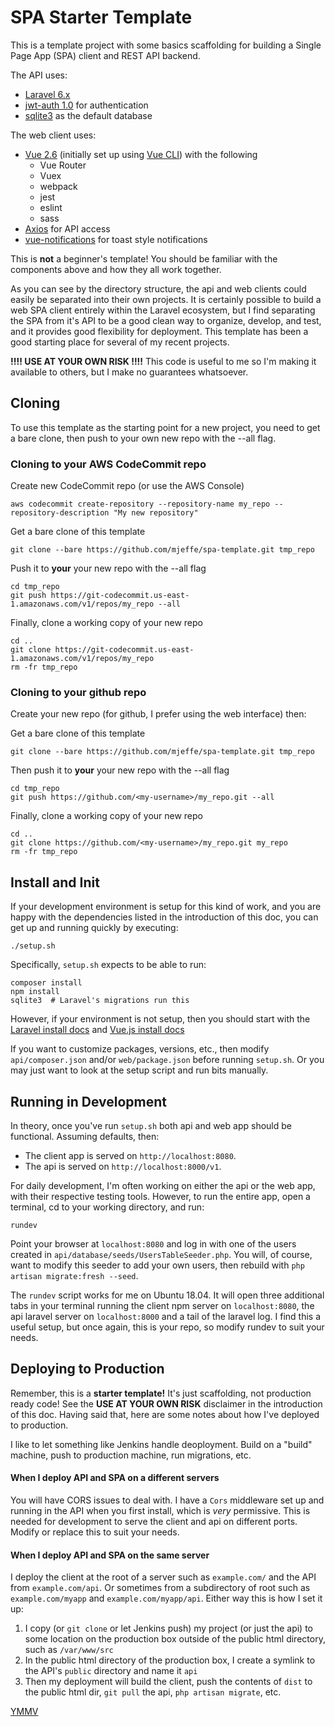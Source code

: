 # SPA Starter Template

This is a template project with some basics scaffolding for building a Single
Page App (SPA) client and REST API backend.  

The API uses:
* [Laravel 6.x](https://laravel.com/)
* [jwt-auth 1.0](https://github.com/tymondesigns/jwt-auth) for authentication
* [sqlite3](https://sqlite.org) as the default database

The web client uses:
* [Vue 2.6](https://vuejs.org/) (initially set up using [Vue CLI](https://cli.vuejs.org/)) with the following
  * Vue Router
  * Vuex
  * webpack
  * jest
  * eslint
  * sass
* [Axios](https://github.com/axios/axios) for API access
* [vue-notifications](https://github.com/euvl/vue-notification) for toast style notifications

This is **not** a beginner's template! You should be familiar with the components above and how they all work together.

As you can see by the directory structure, the api and web clients could easily
be separated into their own projects. It is certainly possible to build a web
SPA client entirely within the Laravel ecosystem, but I find separating the SPA
from it's API to be a good clean way to organize, develop, and test, and it
provides good flexibility for deployment.  This template has been a good
starting place for several of my recent projects.

**!!!! USE AT YOUR OWN RISK !!!!** This code is useful to me so I'm making it available
to others, but I make no guarantees whatsoever.


## Cloning

To use this template as the starting point for a new project, you need to get a
bare clone, then push to your own new repo with the --all flag.

### Cloning to your AWS CodeCommit repo
Create new CodeCommit repo (or use the AWS Console)
```
aws codecommit create-repository --repository-name my_repo --repository-description "My new repository"
```
Get a bare clone of this template
```
git clone --bare https://github.com/mjeffe/spa-template.git tmp_repo
```
Push it to **your** your new repo with the --all flag
```
cd tmp_repo
git push https://git-codecommit.us-east-1.amazonaws.com/v1/repos/my_repo --all
```
Finally, clone a working copy of your new repo
```
cd ..
git clone https://git-codecommit.us-east-1.amazonaws.com/v1/repos/my_repo
rm -fr tmp_repo
```

### Cloning to your github repo
Create your new repo (for github, I prefer using the web interface) then:

Get a bare clone of this template
```
git clone --bare https://github.com/mjeffe/spa-template.git tmp_repo
```
Then push it to **your** your new repo with the --all flag
```
cd tmp_repo
git push https://github.com/<my-username>/my_repo.git --all
```
Finally, clone a working copy of your new repo
```
cd ..
git clone https://github.com/<my-username>/my_repo.git my_repo
rm -fr tmp_repo
```

## Install and Init

If your development environment is setup for this kind of work, and you are happy with the dependencies listed in the introduction of this doc, you can get up and running quickly by executing:
```
./setup.sh
```
Specifically, `setup.sh` expects to be able to run:
```
composer install
npm install
sqlite3  # Laravel's migrations run this
```

However, if your environment is not setup, then you should start with the
[Laravel install docs](https://laravel.com/docs/6.x/installation) and
[Vue.js install docs](https://cli.vuejs.org/guide/installation.html)

If you want to customize packages, versions, etc., then modify
`api/composer.json` and/or `web/package.json` before running `setup.sh`.  Or
you may just want to look at the setup script and run bits manually.

## Running in Development

In theory, once you've run `setup.sh` both api and web app should be
functional. Assuming defaults, then:

* The client app is served on `http://localhost:8080`.
* The api is served on `http://localhost:8000/v1`.

For daily development, I'm often working on either the api or the web app, with
their respective testing tools. However, to run the entire app, open a
terminal, cd to your working directory, and run:
```
rundev
```
Point your browser at `localhost:8080` and log in with one of the users created
in `api/database/seeds/UsersTableSeeder.php`.  You will, of course, want to
modify this seeder to add your own users, then rebuild with `php artisan
migrate:fresh --seed`.

The `rundev` script works for me on Ubuntu 18.04. It will open three additional
tabs in your terminal running the client npm server on `localhost:8080`, the
api laravel server on `localhost:8000` and a tail of the laravel log. I find
this a useful setup, but once again, this is your repo, so modify rundev to
suit your needs.

## Deploying to Production

Remember, this is a **starter template!** It's just scaffolding, not production
ready code! See the **USE AT YOUR OWN RISK** disclaimer in the introduction of
this doc. Having said that, here are some notes about how I've deployed to production.

I like to let something like Jenkins handle deoployment. Build on a "build"
machine, push to production machine, run migrations, etc.

#### When I deploy API and SPA on a different servers
You will have CORS issues to deal with. I have a `Cors` middleware set up and
running in the API when you first install, which is *very* permissive. This is
needed for development to serve the client and api on different ports. Modify
or replace this to suit your needs.

#### When I deploy API and SPA on the same server
I deploy the client at the root of a server such as `example.com/` and the API
from `example.com/api`. Or sometimes from a subdirectory of root such as
`example.com/myapp` and `example.com/myapp/api`. Either way this is how I set it up:

1. I copy (or `git clone` or let Jenkins push) my project (or just the api) to some location on the production box outside of the public html directory, such as `/var/www/src`
1. In the public html directory of the production box, I create a symlink to the API's `public` directory and name it `api`
1. Then my deployment will build the client, push the contents of `dist` to the public html dir, `git pull` the api, `php artisan migrate`, etc.

[YMMV](https://en.wikipedia.org/wiki/Your_mileage_may_vary)




